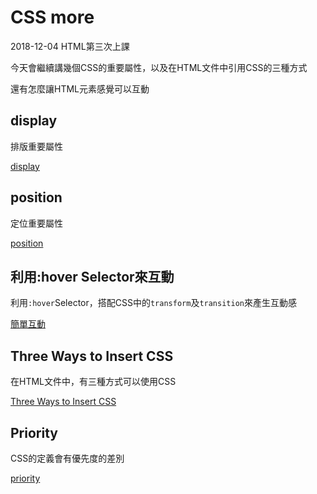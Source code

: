 # CSS more

2018-12-04 HTML第三次上課

今天會繼續講幾個CSS的重要屬性，以及在HTML文件中引用CSS的三種方式

還有怎麼讓HTML元素感覺可以互動

## display

排版重要屬性

[display](display.md)

## position

定位重要屬性

[position](position.md)

## 利用:hover Selector來互動

利用```:hover```Selector，搭配CSS中的```transform```及```transition```來產生互動感

[簡單互動](hover-selector,transform,transition.md)

## Three Ways to Insert CSS

在HTML文件中，有三種方式可以使用CSS

[Three Ways to Insert CSS](three-way-to-insert-css.md)

## Priority

CSS的定義會有優先度的差別

[priority](css-priority.md)

